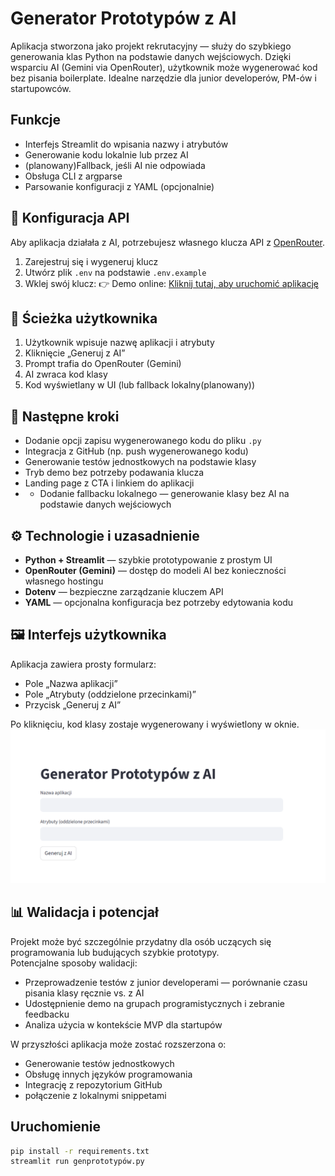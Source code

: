 # Generator Prototypów z AI

Aplikacja stworzona jako projekt rekrutacyjny — służy do szybkiego generowania klas Python na podstawie danych wejściowych. Dzięki wsparciu AI (Gemini via OpenRouter), użytkownik może wygenerować kod bez pisania boilerplate. Idealne narzędzie dla junior developerów, PM-ów i startupowców.


## Funkcje
- Interfejs Streamlit do wpisania nazwy i atrybutów
- Generowanie kodu lokalnie lub przez AI
- (planowany)Fallback, jeśli AI nie odpowiada
- Obsługa CLI z argparse
- Parsowanie konfiguracji z YAML (opcjonalnie)
## 🔑 Konfiguracja API

Aby aplikacja działała z AI, potrzebujesz własnego klucza API z [OpenRouter](https://openrouter.ai).

1. Zarejestruj się i wygeneruj klucz
2. Utwórz plik `.env` na podstawie `.env.example`
3. Wklej swój klucz:
👉 Demo online: [Kliknij tutaj, aby uruchomić aplikację](https://generatorprotypuw-awqezszjrxhyspezyqde4y.streamlit.app/)
## 🔄 Ścieżka użytkownika

1. Użytkownik wpisuje nazwę aplikacji i atrybuty
2. Kliknięcie „Generuj z AI”
3. Prompt trafia do OpenRouter (Gemini)
4. AI zwraca kod klasy
5. Kod wyświetlany w UI (lub fallback lokalny(planowany))


## 🚀 Następne kroki

- Dodanie opcji zapisu wygenerowanego kodu do pliku `.py`
- Integracja z GitHub (np. push wygenerowanego kodu)
- Generowanie testów jednostkowych na podstawie klasy
- Tryb demo bez potrzeby podawania klucza
- Landing page z CTA i linkiem do aplikacji
- - Dodanie fallbacku lokalnego — generowanie klasy bez AI na podstawie danych wejściowych

## ⚙️ Technologie i uzasadnienie

- **Python + Streamlit** — szybkie prototypowanie z prostym UI
- **OpenRouter (Gemini)** — dostęp do modeli AI bez konieczności własnego hostingu
- **Dotenv** — bezpieczne zarządzanie kluczem API
- **YAML** — opcjonalna konfiguracja bez potrzeby edytowania kodu
## 🖼️ Interfejs użytkownika

Aplikacja zawiera prosty formularz:
- Pole „Nazwa aplikacji”
- Pole „Atrybuty (oddzielone przecinkami)”
- Przycisk „Generuj z AI”

Po kliknięciu, kod klasy zostaje wygenerowany i wyświetlony w oknie.
![Zrzut ekranu aplikacji](apkascreen.png)
## 📊 Walidacja i potencjał

Projekt może być szczególnie przydatny dla osób uczących się programowania lub budujących szybkie prototypy.  
Potencjalne sposoby walidacji:

- Przeprowadzenie testów z junior developerami — porównanie czasu pisania klasy ręcznie vs. z AI
- Udostępnienie demo na grupach programistycznych i zebranie feedbacku
- Analiza użycia w kontekście MVP dla startupów

W przyszłości aplikacja może zostać rozszerzona o:
- Generowanie testów jednostkowych
- Obsługę innych języków programowania
- Integrację z repozytorium GitHub
- połączenie z lokalnymi snippetami


## Uruchomienie
```bash
pip install -r requirements.txt
streamlit run genprototypów.py
